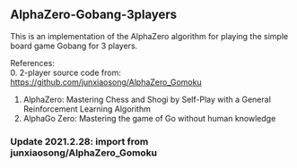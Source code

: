 ## AlphaZero-Gobang-3players
This is an implementation of the AlphaZero algorithm for playing the simple board game Gobang for 3 players. 

References:  
0. 2-player source code from: https://github.com/junxiaosong/AlphaZero_Gomoku
1. AlphaZero: Mastering Chess and Shogi by Self-Play with a General Reinforcement Learning Algorithm
2. AlphaGo Zero: Mastering the game of Go without human knowledge

### Update 2021.2.28: import from junxiaosong/AlphaZero_Gomoku

